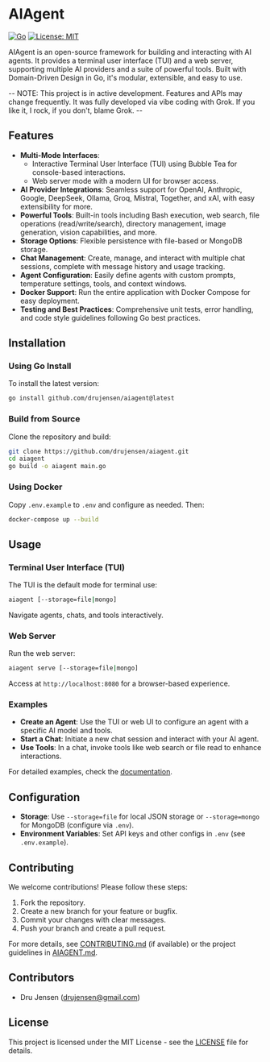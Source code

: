 # AIAgent

[![Go](https://img.shields.io/badge/Go-1.23-blue?logo=go)](https://go.dev)
[![License: MIT](https://img.shields.io/badge/License-MIT-yellow.svg)](https://opensource.org/licenses/MIT)

AIAgent is an open-source framework for building and interacting with AI agents. It provides a terminal user interface (TUI) and a web server, supporting multiple AI providers and a suite of powerful tools. Built with Domain-Driven Design in Go, it's modular, extensible, and easy to use.

-- NOTE: This project is in active development. Features and APIs may change frequently.  It was fully developed via vibe coding with Grok.  If you like it, I rock, if you don't, blame Grok. --

## Features

- **Multi-Mode Interfaces**: 
  - Interactive Terminal User Interface (TUI) using Bubble Tea for console-based interactions.
  - Web server mode with a modern UI for browser access.
- **AI Provider Integrations**: Seamless support for OpenAI, Anthropic, Google, DeepSeek, Ollama, Groq, Mistral, Together, and xAI, with easy extensibility for more.
- **Powerful Tools**: Built-in tools including Bash execution, web search, file operations (read/write/search), directory management, image generation, vision capabilities, and more.
- **Storage Options**: Flexible persistence with file-based or MongoDB storage.
- **Chat Management**: Create, manage, and interact with multiple chat sessions, complete with message history and usage tracking.
- **Agent Configuration**: Easily define agents with custom prompts, temperature settings, tools, and context windows.
- **Docker Support**: Run the entire application with Docker Compose for easy deployment.
- **Testing and Best Practices**: Comprehensive unit tests, error handling, and code style guidelines following Go best practices.

## Installation

### Using Go Install

To install the latest version:

```bash
go install github.com/drujensen/aiagent@latest
```

### Build from Source

Clone the repository and build:

```bash
git clone https://github.com/drujensen/aiagent.git
cd aiagent
go build -o aiagent main.go
```

### Using Docker

Copy `.env.example` to `.env` and configure as needed. Then:

```bash
docker-compose up --build
```

## Usage

### Terminal User Interface (TUI)

The TUI is the default mode for terminal use:

```bash
aiagent [--storage=file|mongo]
```

Navigate agents, chats, and tools interactively.

### Web Server

Run the web server:

```bash
aiagent serve [--storage=file|mongo]
```

Access at `http://localhost:8080` for a browser-based experience.

### Examples

- **Create an Agent**: Use the TUI or web UI to configure an agent with a specific AI model and tools.
- **Start a Chat**: Initiate a new chat session and interact with your AI agent.
- **Use Tools**: In a chat, invoke tools like web search or file read to enhance interactions.

For detailed examples, check the [documentation](AIAGENT.md).

## Configuration

- **Storage**: Use `--storage=file` for local JSON storage or `--storage=mongo` for MongoDB (configure via `.env`).
- **Environment Variables**: Set API keys and other configs in `.env` (see `.env.example`).

## Contributing

We welcome contributions! Please follow these steps:

1. Fork the repository.
2. Create a new branch for your feature or bugfix.
3. Commit your changes with clear messages.
4. Push your branch and create a pull request.

For more details, see [CONTRIBUTING.md](CONTRIBUTING.md) (if available) or the project guidelines in [AIAGENT.md](AIAGENT.md).

## Contributors

- Dru Jensen (drujensen@gmail.com)

## License

This project is licensed under the MIT License - see the [LICENSE](LICENSE) file for details.

